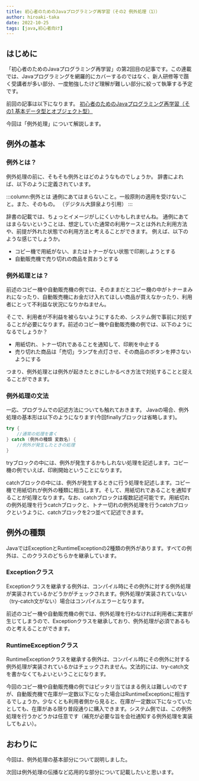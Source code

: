 ```yaml
---
title: 初心者のためのJavaプログラミング再学習（その2 例外処理（1））
author: hiroaki-taka
date: 2022-10-25
tags: [java,初心者向け]
---
```


## はじめに
「初心者のためのJavaプログラミング再学習」の第2回目の記事です。この連載では、Javaプログラミングを網羅的にカバーするのではなく、新人研修等で躓く受講者が多い部分、一度勉強したけど理解が難しい部分に絞って執筆する予定です。

前回の記事は以下になります。
[初心者のためのJavaプログラミング再学習（その1 基本データ型とオブジェクト型）](/learning/java-for-beginners_01/)

今回は「例外処理」について解説します。

## 例外の基本
### 例外とは？
例外処理の前に、そもそも例外とはどのようなものでしょうか。
辞書によれば、以下のように定義されています。

:::column:例外とは
通例にあてはまらないこと。一般原則の適用を受けないこと。また、そのもの。
（デジタル大辞泉より引用）
:::

辞書の記載では、ちょっとイメージがしにくいかもしれませんね。
通例にあてはまらないということは、想定していた通常の利用ケースとは外れた利用方法や、前提が外れた状態での利用方法と考えることができます。
例えば、以下のような感じでしょうか。
- コピー機で用紙がない、またはトナーがない状態で印刷しようとする
- 自動販売機で売り切れの商品を買おうとする

### 例外処理とは？
前述のコピー機や自動販売機の例では、そのままだとコピー機の中がトナーまみれになったり、自動販売機にお金だけ入れてほしい商品が買えなかったり、利用者にとって不利益な状況になりかねません。

そこで、利用者が不利益を被らないようにするため、システム側で事前に対処することが必要になります。前述のコピー機や自動販売機の例では、以下のようになるでしょうか？

- 用紙切れ、トナー切れであることを通知して、印刷を中止する
- 売り切れた商品は「売切」ランプを点灯させ、その商品のボタンを押さないようにする

つまり、例外処理とは例外が起きたときにしかるべき方法で対処することと捉えることができます。

### 例外処理の文法
一応、プログラムでの記述方法についても触れておきます。
Javaの場合、例外処理の基本形は以下のようになります(今回finallyブロックは省略します)。

```java
try {
    //通常の処理を書く
} catch (例外の種類 変数名) {
    //例外が発生したときの処理
} 
```
tryブロックの中には、例外が発生するかもしれない処理を記述します。コピー機の例でいえば、印刷開始ということになります。

catchブロックの中には、例外が発生するときに行う処理を記述します。コピー機で用紙切れが例外の種類に相当します。そして、用紙切れであることを通知することが処理となります。なお、catchブロックは複数記述可能です。用紙切れの例外処理を行うcatchブロックと、トナー切れの例外処理を行うcatchブロックというように、catchブロックを2つ並べて記述できます。

## 例外の種類
JavaではExceptionとRuntimeExceptionの2種類の例外があります。すべての例外は、このクラスのどちらかを継承しています。

### Exceptionクラス

Exceptionクラスを継承する例外は、コンパイル時にその例外に対する例外処理が実装されているかどうかがチェックされます。例外処理が実装されていない（try-catch文がない）場合はコンパイルエラーとなります。

前述のコピー機や自動販売機の例では、例外処理を行わなければ利用者に実害が生じてしまうので、Exceptionクラスを継承しており、例外処理が必須であるものと考えることができます。

### RuntimeExceptionクラス
RuntimeExceptionクラスを継承する例外は、コンパイル時にその例外に対する例外処理が実装されているかはチェックされません。文法的には、try-catch文を書かなくてもよいということになります。

今回のコピー機や自動販売機の例ではピッタリ当てはまる例えは難しいのですが、自動販売機で在庫が一定数以下になった場合はRuntimeExceptionに相当するでしょうか。少なくとも利用者側から見ると、在庫が一定数以下になっていたとしても、在庫がある限り普段通りに購入できます。システム側では、この例外処理を行うかどうかは任意です（補充が必要な旨を会社通知する例外処理を実装してもよい）。

## おわりに
今回は、例外処理の基本部分について説明しました。

次回は例外処理の伝播など応用的な部分について記載したいと思います。